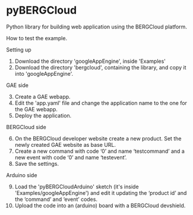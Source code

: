 pyBERGCloud
===========

Python library for building web application using the BERGCloud platform. 

How to test the example.

Setting up

1. Download the directory 'googleAppEngine', inside 'Examples'
2. Download the directory 'bergcloud', containing the library, and copy it into 'googleAppEngine'. 

GAE side

3. Create a GAE webapp.
4. Edit the 'app.yaml' file and change the application name to the one for the GAE webapp.
5. Deploy the application.

BERGCloud side

6. On the BERGCloud developer website create a new product. Set the newly created GAE website as base URL.
7. Create a new command with code ‘0’ and name ‘testcommand’ and a new event with code ‘0’ and name ‘testevent’.
8. Save the settings. 

Arduino side

9. Load the 'pyBERGCloudArduino' sketch (it's inside 'Examples/googleAppEngine') and edit it updating the ‘product id’ and the ‘command’ and ‘event’ codes.
10. Upload the code into an (arduino) board with a BERGCloud devshield.
